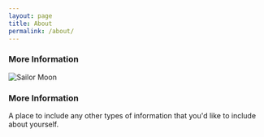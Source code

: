 ```yaml
---
layout: page
title: About
permalink: /about/
---
```



### More Information

![Sailor Moon](https://media3.giphy.com/media/10IIs7CN98Skw0/giphy.gif)


### More Information

A place to include any other types of information that you'd like to include about yourself.

